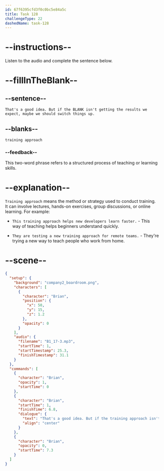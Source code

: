 ```yaml
---
id: 67f6395cfd3f0c0bc5e84a5c
title: Task 128
challengeType: 22
dashedName: task-128
---
```


<!-- (audio) Brian: That's a good idea. But if the training approach isn't getting the results we expect, maybe we should switch things up. -->

# --instructions--

Listen to the audio and complete the sentence below.

# --fillInTheBlank--

## --sentence--

`That's a good idea. But if the BLANK isn't getting the results we expect, maybe we should switch things up.`

## --blanks--

`training approach`

### --feedback--

This two-word phrase refers to a structured process of teaching or learning skills.

# --explanation--

`Training approach` means the method or strategy used to conduct training. It can involve lectures, hands-on exercises, group discussions, or online learning. For example:

- `This training approach helps new developers learn faster.` - This way of teaching helps beginners understand quickly.

- `They are testing a new training approach for remote teams.` - They're trying a new way to teach people who work from home.

# --scene--

```json
{
  "setup": {
    "background": "company2_boardroom.png",
    "characters": [
      {
        "character": "Brian",
        "position": {
          "x": 50,
          "y": 15,
          "z": 1.2
        },
        "opacity": 0
      }
    ],
    "audio": {
      "filename": "B1_17-3.mp3",
      "startTime": 1,
      "startTimestamp": 25.3,
      "finishTimestamp": 31.1
    }
  },
  "commands": [
    {
      "character": "Brian",
      "opacity": 1,
      "startTime": 0
    },
    {
      "character": "Brian",
      "startTime": 1,
      "finishTime": 6.8,
      "dialogue": {
        "text": "That's a good idea. But if the training approach isn't getting the results we expect, maybe we should switch things up.",
        "align": "center"
      }
    },
    {
      "character": "Brian",
      "opacity": 0,
      "startTime": 7.3
    }
  ]
}
```
